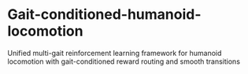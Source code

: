 # Gait-conditioned-humanoid-locomotion
Unified multi-gait reinforcement learning framework for humanoid locomotion with gait-conditioned reward routing and smooth transitions
